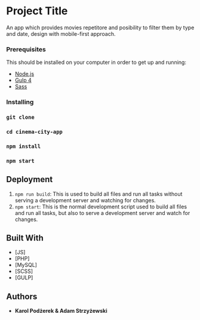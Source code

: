 # Project Title

An app which provides movies repetitore and posibility to filter them by type and date, design with mobile-first approach.

### Prerequisites

This should be installed on your computer in order to get up and running:

- [Node.js](https://nodejs.org/en/)
- [Gulp 4](https://gulpjs.com/)
- [Sass](http://sass-lang.com/)

### Installing

### `git clone`
### `cd cinema-city-app`
### `npm install`
### `npm start`

## Deployment

1. `npm run build`: This is used to build all files and run all tasks without serving a development server and watching for changes.
2. `npm start`: This is the normal development script used to build all files and run all tasks, but also to serve a development server and watch for changes.

## Built With

* [JS]
* [PHP]
* [MySQL]
* [SCSS]
* [GULP]

## Authors

* **Karol Podżerek & Adam Strzyżewski** 

